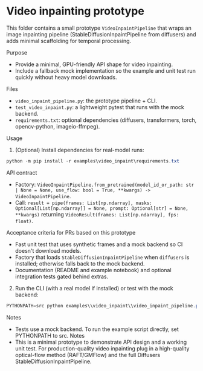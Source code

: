 Video inpainting prototype
===========================

This folder contains a small prototype `VideoInpaintPipeline` that wraps an image inpainting pipeline (StableDiffusionInpaintPipeline from diffusers) and adds minimal scaffolding for temporal processing.

Purpose
- Provide a minimal, GPU-friendly API shape for video inpainting.
- Include a fallback mock implementation so the example and unit test run quickly without heavy model downloads.

Files
- `video_inpaint_pipeline.py`: the prototype pipeline + CLI.
- `test_video_inpaint.py`: a lightweight pytest that runs with the mock backend.
- `requirements.txt`: optional dependencies (diffusers, transformers, torch, opencv-python, imageio-ffmpeg).

Usage
1. (Optional) Install dependencies for real-model runs:

```powershell
python -m pip install -r examples\video_inpaint\requirements.txt
```

API contract
- Factory: `VideoInpaintPipeline.from_pretrained(model_id_or_path: str | None = None, use_flow: bool = True, **kwargs) -> VideoInpaintPipeline`.
- Call: `result = pipe(frames: List[np.ndarray], masks: Optional[List[np.ndarray]] = None, prompt: Optional[str] = None, **kwargs)` returning `VideoResult(frames: List[np.ndarray], fps: float)`.

Acceptance criteria for PRs based on this prototype
- Fast unit test that uses synthetic frames and a mock backend so CI doesn't download models.
- Factory that loads `StableDiffusionInpaintPipeline` when `diffusers` is installed; otherwise falls back to the mock backend.
- Documentation (README and example notebook) and optional integration tests gated behind extras.

2. Run the CLI (with a real model if installed) or test with the mock backend:

```powershell
PYTHONPATH=src python examples\\video_inpaint\\video_inpaint_pipeline.py --out out.mp4
```

Notes
- Tests use a mock backend. To run the example script directly, set PYTHONPATH to src.
Notes
- This is a minimal prototype to demonstrate API design and a working unit test. For production-quality video inpainting plug in a high-quality optical-flow method (RAFT/GMFlow) and the full Diffusers StableDiffusionInpaintPipeline.

